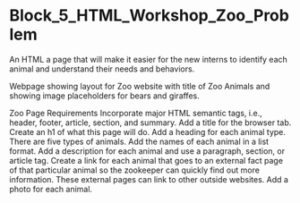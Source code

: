 # Block_5_HTML_Workshop_Zoo_Problem
An HTML a page that will make it easier for the new interns to identify each animal and understand their needs and behaviors.

Webpage showing layout for Zoo website with title of Zoo Animals and showing image placeholders for bears and giraffes.

Zoo Page Requirements
Incorporate major HTML semantic tags, i.e., header, footer, article, section, and summary.
Add a title for the browser tab.
Create an h1 of what this page will do.
Add a heading for each animal type. There are five types of animals.
Add the names of each animal in a list format.
Add a description for each animal and use a paragraph, section, or article tag.
Create a link for each animal that goes to an external fact page of that particular animal so the zookeeper can quickly find out more information. These external pages can link to other outside websites.
Add a photo for each animal.

